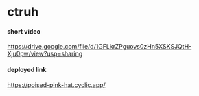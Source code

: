 # ctruh
#### short video
https://drive.google.com/file/d/1GFLkrZPguovs0zHn5XSKSJQtH-Xju0pw/view?usp=sharing

#### deployed link
https://poised-pink-hat.cyclic.app/

